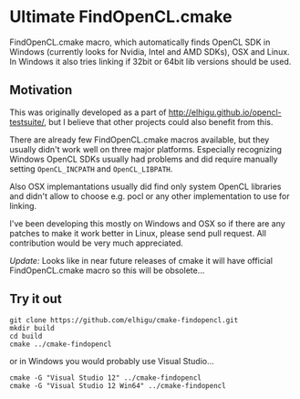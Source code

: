 Ultimate FindOpenCL.cmake
=========================

FindOpenCL.cmake macro, which automatically finds OpenCL SDK in Windows (currently looks for Nvidia, Intel and AMD SDKs), OSX and Linux. In Windows it also tries linking if 32bit or 64bit lib versions should be used.

## Motivation

This was originally developed as a part of http://elhigu.github.io/opencl-testsuite/, but I believe that other projects could also benefit from this.

There are already few FindOpenCL.cmake macros available, but they usually didn't work well on three major platforms. Especially recognizing Windows OpenCL SDKs usually had problems and did require manually setting `OpenCL_INCPATH` and `OpenCL_LIBPATH`.

Also OSX implemantations usually did find only system OpenCL libraries and didn't allow to choose e.g. pocl or any other implementation to use for linking.

I've been developing this mostly on Windows and OSX so if there are any patches to make it work better in Linux, please send pull request. All contribution would be very much appreciated. 

*Update:* Looks like in near future releases of cmake it will have official FindOpenCL.cmake macro so this will be obsolete...

## Try it out

```
git clone https://github.com/elhigu/cmake-findopencl.git
mkdir build
cd build
cmake ../cmake-findopencl
```

or in Windows you would probably use Visual Studio...

```
cmake -G "Visual Studio 12" ../cmake-findopencl
cmake -G "Visual Studio 12 Win64" ../cmake-findopencl
```
